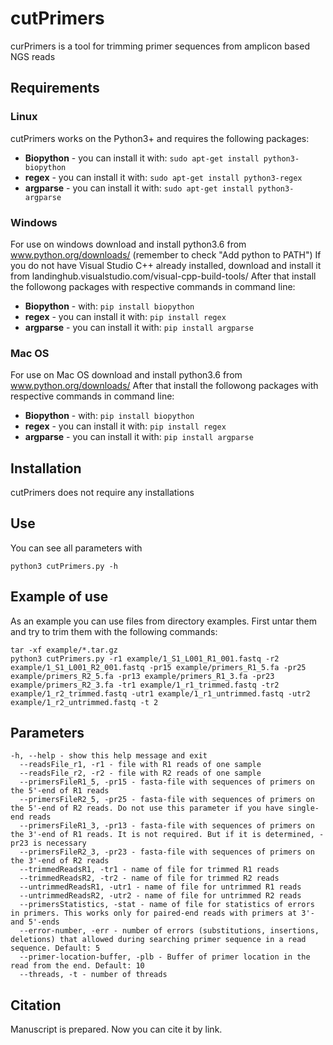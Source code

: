 # cutPrimers
curPrimers is a tool for trimming primer sequences from amplicon based NGS reads

## Requirements
### Linux
cutPrimers works on the Python3+ and requires the following packages:
* **Biopython** - you can install it with: `sudo apt-get install python3-biopython`
* **regex** - you can install it with: `sudo apt-get install python3-regex`
* **argparse** - you can install it with: `sudo apt-get install python3-argparse`

### Windows
For use on windows download and install python3.6 from www.python.org/downloads/ (remember to check "Add python to PATH")
If you do not have Visual Studio C++ already installed, download and install it from landinghub.visualstudio.com/visual-cpp-build-tools/
After that install the followong packages with respective commands in command line:
* **Biopython** - with: `pip install biopython`
* **regex** - you can install it with: `pip install regex`
* **argparse** - you can install it with: `pip install argparse`

### Mac OS
For use on Mac OS download and install python3.6 from www.python.org/downloads/
After that install the followong packages with respective commands in command line:
* **Biopython** - with: `pip install biopython`
* **regex** - you can install it with: `pip install regex`
* **argparse** - you can install it with: `pip install argparse`

## Installation
cutPrimers does not require any installations

## Use
You can see all parameters with 
```
python3 cutPrimers.py -h
```

## Example of use
As an example you can use files from directory examples. First untar them and try to trim them with the following commands:
```
tar -xf example/*.tar.gz
python3 cutPrimers.py -r1 example/1_S1_L001_R1_001.fastq -r2 example/1_S1_L001_R2_001.fastq -pr15 example/primers_R1_5.fa -pr25 example/primers_R2_5.fa -pr13 example/primers_R1_3.fa -pr23 example/primers_R2_3.fa -tr1 example/1_r1_trimmed.fastq -tr2 example/1_r2_trimmed.fastq -utr1 example/1_r1_untrimmed.fastq -utr2 example/1_r2_untrimmed.fastq -t 2
```

## Parameters
```
-h, --help - show this help message and exit
  --readsFile_r1, -r1 - file with R1 reads of one sample
  --readsFile_r2, -r2 - file with R2 reads of one sample
  --primersFileR1_5, -pr15 - fasta-file with sequences of primers on the 5'-end of R1 reads
  --primersFileR2_5, -pr25 - fasta-file with sequences of primers on the 5'-end of R2 reads. Do not use this parameter if you have single-end reads
  --primersFileR1_3, -pr13 - fasta-file with sequences of primers on the 3'-end of R1 reads. It is not required. But if it is determined, -pr23 is necessary
  --primersFileR2_3, -pr23 - fasta-file with sequences of primers on the 3'-end of R2 reads
  --trimmedReadsR1, -tr1 - name of file for trimmed R1 reads
  --trimmedReadsR2, -tr2 - name of file for trimmed R2 reads
  --untrimmedReadsR1, -utr1 - name of file for untrimmed R1 reads
  --untrimmedReadsR2, -utr2 - name of file for untrimmed R2 reads
  --primersStatistics, -stat - name of file for statistics of errors in primers. This works only for paired-end reads with primers at 3'- and 5'-ends
  --error-number, -err - number of errors (substitutions, insertions, deletions) that allowed during searching primer sequence in a read sequence. Default: 5
  --primer-location-buffer, -plb - Buffer of primer location in the read from the end. Default: 10
  --threads, -t - number of threads
```
## Citation
Manuscript is prepared. Now you can cite it by link.
